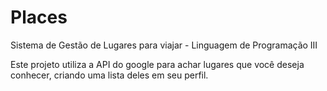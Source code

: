 # Places
Sistema de Gestão de Lugares para viajar - Linguagem de Programação III

Este projeto utiliza a API do google para achar lugares que você deseja conhecer, criando uma lista deles em seu perfil.
